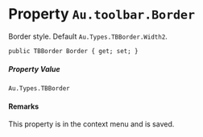 # Property `Au.toolbar.Border`

Border style. Default `Au.Types.TBBorder.Width2`.

```
public TBBorder Border { get; set; }
```

##### Property Value

`Au.Types.TBBorder`

#### Remarks

This property is in the context menu and is saved.
